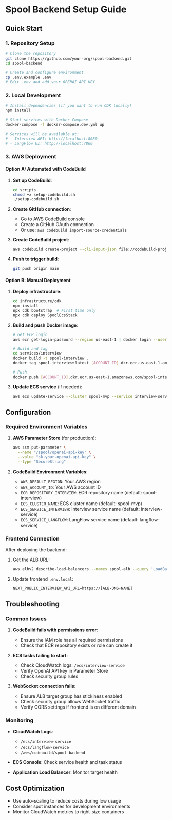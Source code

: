 # Spool Backend Setup Guide

## Quick Start

### 1. Repository Setup

```bash
# Clone the repository
git clone https://github.com/your-org/spool-backend.git
cd spool-backend

# Create and configure environment
cp .env.example .env
# Edit .env and add your OPENAI_API_KEY
```

### 2. Local Development

```bash
# Install dependencies (if you want to run CDK locally)
npm install

# Start services with Docker Compose
docker-compose -f docker-compose.dev.yml up

# Services will be available at:
# - Interview API: http://localhost:8080
# - LangFlow UI: http://localhost:7860
```

### 3. AWS Deployment

#### Option A: Automated with CodeBuild

1. **Set up CodeBuild**:
   ```bash
   cd scripts
   chmod +x setup-codebuild.sh
   ./setup-codebuild.sh
   ```

2. **Create GitHub connection**:
   - Go to AWS CodeBuild console
   - Create a GitHub OAuth connection
   - Or use: `aws codebuild import-source-credentials`

3. **Create CodeBuild project**:
   ```bash
   aws codebuild create-project --cli-input-json file://codebuild-project.json
   ```

4. **Push to trigger build**:
   ```bash
   git push origin main
   ```

#### Option B: Manual Deployment

1. **Deploy infrastructure**:
   ```bash
   cd infrastructure/cdk
   npm install
   npx cdk bootstrap  # First time only
   npx cdk deploy SpoolEcsStack
   ```

2. **Build and push Docker image**:
   ```bash
   # Get ECR login
   aws ecr get-login-password --region us-east-1 | docker login --username AWS --password-stdin [ACCOUNT_ID].dkr.ecr.us-east-1.amazonaws.com

   # Build and tag
   cd services/interview
   docker build -t spool-interview .
   docker tag spool-interview:latest [ACCOUNT_ID].dkr.ecr.us-east-1.amazonaws.com/spool-interview:latest

   # Push
   docker push [ACCOUNT_ID].dkr.ecr.us-east-1.amazonaws.com/spool-interview:latest
   ```

3. **Update ECS service** (if needed):
   ```bash
   aws ecs update-service --cluster spool-mvp --service interview-service --force-new-deployment
   ```

## Configuration

### Required Environment Variables

1. **AWS Parameter Store** (for production):
   ```bash
   aws ssm put-parameter \
     --name "/spool/openai-api-key" \
     --value "sk-your-openai-api-key" \
     --type "SecureString"
   ```

2. **CodeBuild Environment Variables**:
   - `AWS_DEFAULT_REGION`: Your AWS region
   - `AWS_ACCOUNT_ID`: Your AWS account ID
   - `ECR_REPOSITORY_INTERVIEW`: ECR repository name (default: spool-interview)
   - `ECS_CLUSTER_NAME`: ECS cluster name (default: spool-mvp)
   - `ECS_SERVICE_INTERVIEW`: Interview service name (default: interview-service)
   - `ECS_SERVICE_LANGFLOW`: LangFlow service name (default: langflow-service)

### Frontend Connection

After deploying the backend:

1. Get the ALB URL:
   ```bash
   aws elbv2 describe-load-balancers --names spool-alb --query 'LoadBalancers[0].DNSName' --output text
   ```

2. Update frontend `.env.local`:
   ```env
   NEXT_PUBLIC_INTERVIEW_API_URL=https://[ALB-DNS-NAME]
   ```

## Troubleshooting

### Common Issues

1. **CodeBuild fails with permissions error**:
   - Ensure the IAM role has all required permissions
   - Check that ECR repository exists or role can create it

2. **ECS tasks failing to start**:
   - Check CloudWatch logs: `/ecs/interview-service`
   - Verify OpenAI API key in Parameter Store
   - Check security group rules

3. **WebSocket connection fails**:
   - Ensure ALB target group has stickiness enabled
   - Check security group allows WebSocket traffic
   - Verify CORS settings if frontend is on different domain

### Monitoring

- **CloudWatch Logs**: 
  - `/ecs/interview-service`
  - `/ecs/langflow-service`
  - `/aws/codebuild/spool-backend`

- **ECS Console**: Check service health and task status

- **Application Load Balancer**: Monitor target health

## Cost Optimization

- Use auto-scaling to reduce costs during low usage
- Consider spot instances for development environments
- Monitor CloudWatch metrics to right-size containers 